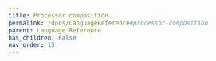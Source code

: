 ```yaml
---
title: Processor composition
permalink: /docs/LanguageReference#processor-composition
parent: Language Reference
has_children: False
nav_order: 15
---
```


